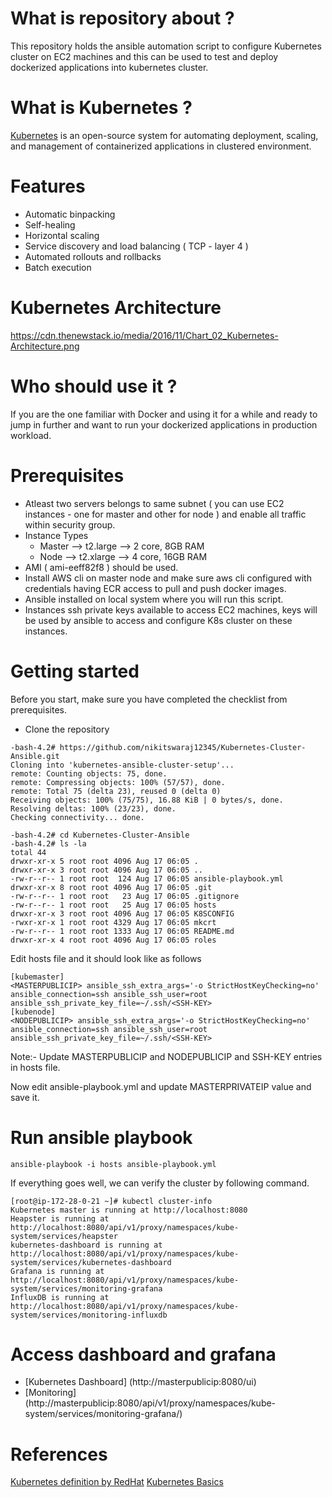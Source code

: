 What is repository about ?
==========================
This repository holds the ansible automation script to configure Kubernetes cluster on EC2 machines and this can be used to test and deploy dockerized applications into kubernetes cluster.

What is Kubernetes ?
==================
[Kubernetes](https://kubernetes.io/) is an open-source system for automating deployment, scaling, and management of containerized applications in clustered environment.  

Features
========
* Automatic binpacking
* Self-healing
* Horizontal scaling
* Service discovery and load balancing ( TCP - layer 4 )
* Automated rollouts and rollbacks
* Batch execution

Kubernetes Architecture
=======================
https://cdn.thenewstack.io/media/2016/11/Chart_02_Kubernetes-Architecture.png

Who should use it ?
===================
If you are the one familiar with Docker and using it for a while and ready to jump in further and want to run your dockerized applications in production workload.

Prerequisites
=============
* Atleast two servers belongs to same subnet ( you can use EC2 instances - one for master and other for node ) and enable all traffic within security group.
* Instance Types
	* Master --> t2.large --> 2 core, 8GB RAM
	* Node --> t2.xlarge --> 4 core, 16GB RAM
* AMI ( ami-eeff82f8 ) should be used. 
* Install AWS cli on master node and make sure aws cli configured with credentials having ECR access to pull and push docker images.
* Ansible installed on local system where you will run this script.
* Instances ssh private keys available to access EC2 machines, keys will be used by ansible to access and configure K8s cluster on these instances.

Getting started 
===============
Before you start, make sure you have completed the checklist from prerequisites. 

* Clone the repository
```
-bash-4.2# https://github.com/nikitswaraj12345/Kubernetes-Cluster-Ansible.git
Cloning into 'kubernetes-ansible-cluster-setup'...
remote: Counting objects: 75, done.
remote: Compressing objects: 100% (57/57), done.
remote: Total 75 (delta 23), reused 0 (delta 0)
Receiving objects: 100% (75/75), 16.88 KiB | 0 bytes/s, done.
Resolving deltas: 100% (23/23), done.
Checking connectivity... done.

-bash-4.2# cd Kubernetes-Cluster-Ansible
-bash-4.2# ls -la
total 44
drwxr-xr-x 5 root root 4096 Aug 17 06:05 .
drwxr-xr-x 3 root root 4096 Aug 17 06:05 ..
-rw-r--r-- 1 root root  124 Aug 17 06:05 ansible-playbook.yml
drwxr-xr-x 8 root root 4096 Aug 17 06:05 .git
-rw-r--r-- 1 root root   23 Aug 17 06:05 .gitignore
-rw-r--r-- 1 root root   25 Aug 17 06:05 hosts
drwxr-xr-x 3 root root 4096 Aug 17 06:05 K8SCONFIG
-rwxr-xr-x 1 root root 4329 Aug 17 06:05 mkcrt
-rw-r--r-- 1 root root 1333 Aug 17 06:05 README.md
drwxr-xr-x 4 root root 4096 Aug 17 06:05 roles
```

Edit hosts file and it should look like as follows 
```
[kubemaster]
<MASTERPUBLICIP> ansible_ssh_extra_args='-o StrictHostKeyChecking=no' ansible_connection=ssh ansible_ssh_user=root ansible_ssh_private_key_file=~/.ssh/<SSH-KEY>
[kubenode]
<NODEPUBLICIP> ansible_ssh_extra_args='-o StrictHostKeyChecking=no' ansible_connection=ssh ansible_ssh_user=root ansible_ssh_private_key_file=~/.ssh/<SSH-KEY>
```


Note:- Update MASTERPUBLICIP and NODEPUBLICIP and SSH-KEY entries in hosts file.
	
Now edit ansible-playbook.yml and update MASTERPRIVATEIP value and save it.

Run ansible playbook
====================
```
ansible-playbook -i hosts ansible-playbook.yml
```

If everything goes well, we can verify the cluster by following command.
```
[root@ip-172-28-0-21 ~]# kubectl cluster-info
Kubernetes master is running at http://localhost:8080
Heapster is running at http://localhost:8080/api/v1/proxy/namespaces/kube-system/services/heapster
kubernetes-dashboard is running at http://localhost:8080/api/v1/proxy/namespaces/kube-system/services/kubernetes-dashboard
Grafana is running at http://localhost:8080/api/v1/proxy/namespaces/kube-system/services/monitoring-grafana
InfluxDB is running at http://localhost:8080/api/v1/proxy/namespaces/kube-system/services/monitoring-influxdb
```

Access dashboard and grafana
============================
* [Kubernetes Dashboard] (http://masterpublicip:8080/ui)
* [Monitoring] (http://masterpublicip:8080/api/v1/proxy/namespaces/kube-system/services/monitoring-grafana/)


References
==========
[Kubernetes definition by RedHat](https://www.redhat.com/en/containers/what-is-kubernetes) 
[Kubernetes Basics](https://kubernetes.io/docs/tutorials/kubernetes-basics/)
